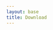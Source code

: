 ```yaml
---
layout: base
title: Download
---
```


<div id="downloads">
</div>
<script>
$(document).ready(function() {
	$.get("http://dl.symfony2admingenerator.org/",function(data) {
	  	$('#downloads').html(data);
	  });
});
</script>